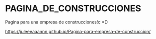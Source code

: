# PAGINA_DE_CONSTRUCCIONES
Pagina para una empresa de construcciones!c =D

https://juleeeaaannn.github.io/Pagina-para-empresa-de-construccion/
